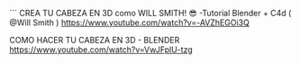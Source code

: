 ´´´
CREA TU CABEZA EN 3D como WILL SMITH! 😎 -Tutorial Blender + C4d ( @Will Smith )
https://www.youtube.com/watch?v=-AVZhEGOi3Q

COMO HACER TU CABEZA EN 3D - BLENDER
https://www.youtube.com/watch?v=VwJFplU-tzg
